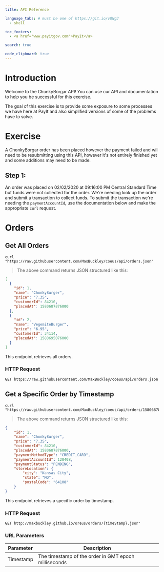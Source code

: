 ```yaml
---
title: API Reference

language_tabs: # must be one of https://git.io/vQNgJ
  - shell

toc_footers:
  - <a href='www.payitgov.com'>PayIt</a>

search: true

code_clipboard: true
---
```


# Introduction

Welcome to the ChunkyBorgar API! You can use our API and documentation to help you be successful for this exercise.

The goal of this exercise is to provide some exposure to some processes we have here at PayIt and also simplified versions of some of the problems have to solve.

# Exercise

A ChonkyBorgar order has been placed however the payment failed and will need to be resubmitting using this API, however it's not entirely finished yet and some additions may need to be made.

## Step 1:
An order was placed on 02/02/2020 at 09:16:00 PM Central Standard Time but funds were not collected for the order. We're needing look up the order and submit a transaction to collect funds. To submit the transaction we're needing the `paymentAccountId`, use the documentation below and make the appropriate `curl` request. 

# Orders

## Get All Orders

```shell
curl "https://raw.githubusercontent.com/MaxBuckley/coeus/api/orders.json"
```

> The above command returns JSON structured like this:

```json
[
  {
    "id": 1,
    "name": "ChonkyBurger",
    "price": "7.35",
    "customerId": 84210,
    "placedAt": 1580687876000
  },
  {
    "id": 2,
    "name": "VegemiteBurger",
    "price": "6.95",
    "customerId": 34114,
    "placedAt": 1580695076000
  }
]
```

This endpoint retrieves all orders.

### HTTP Request

`GET https://raw.githubusercontent.com/MaxBuckley/coeus/api/orders.json`

## Get a Specific Order by Timestamp

```shell
curl "https://raw.githubusercontent.com/MaxBuckley/coeus/api/orders/1580687876000.json"
```

> The above command returns JSON structured like this:

```json
{
    "id": 1,
    "name": "ChonkyBurger",
    "price": "7.35",
    "customerId": 84210,
    "placedAt": 1580687876000,
    "paymentMethodType": "CREDIT_CARD",
    "paymentAccountId": 128408,
    "paymentStatus": "PENDING",
    "storeLocation": {
        "city": "Kansas City",
        "state": "MO",
        "postalCode": "64108"
    }
}
```

This endpoint retrieves a specific order by timestamp.

### HTTP Request

`GET http://maxbuckley.github.io/oreus/orders/{timeStamp}.json"`

### URL Parameters

Parameter | Description
--------- | -----------
Timestamp | The timestamp of the order in GMT epoch milliseconds